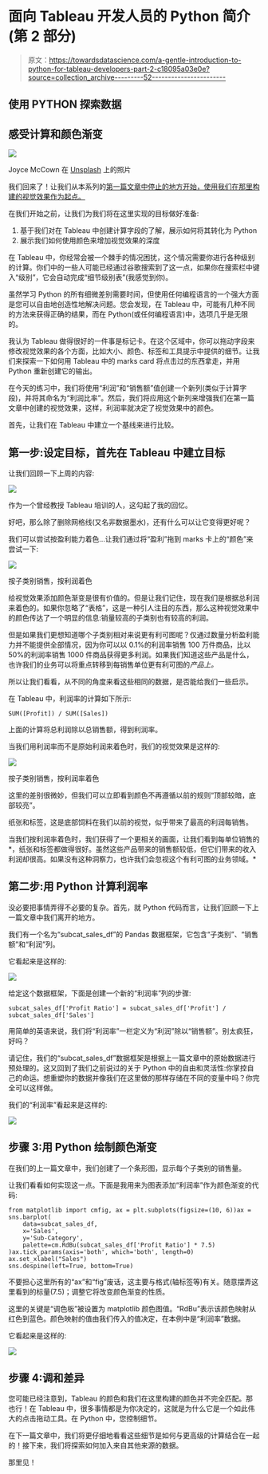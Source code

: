 # 面向 Tableau 开发人员的 Python 简介(第 2 部分)

> 原文：<https://towardsdatascience.com/a-gentle-introduction-to-python-for-tableau-developers-part-2-c18095a03e0e?source=collection_archive---------52----------------------->

## 使用 PYTHON 探索数据

## 感受计算和颜色渐变

![](img/c18695173b7a3d8ff4393c92749055f6.png)

Joyce McCown 在 [Unsplash](https://unsplash.com?utm_source=medium&utm_medium=referral) 上的照片

我们回来了！让我们从本系列的[第一篇文章中停止的地方开始，使用我们在那里构建的视觉效果作为起点。](/a-gentle-introduction-to-python-for-tableau-developers-part-1-862b9bdd1c85)

在我们开始之前，让我们为我们将在这里实现的目标做好准备:

1.  基于我们对在 Tableau 中创建计算字段的了解，展示如何将其转化为 Python
2.  展示我们如何使用颜色来增加视觉效果的深度

在 Tableau 中，你经常会被一个棘手的情况困扰，这个情况需要你进行各种级别的计算。你们中的一些人可能已经通过谷歌搜索到了这一点，如果你在搜索栏中键入“级别”，它会自动完成“细节级别表”(我感觉到你)。

虽然学习 Python 的所有细微差别需要时间，但使用任何编程语言的一个强大方面是您可以自由地创造性地解决问题。您会发现，在 Tableau 中，可能有几种不同的方法来获得正确的结果，而在 Python(或任何编程语言)中，选项几乎是无限的。

我认为 Tableau 做得很好的一件事是标记卡。在这个区域中，你可以拖动字段来修改视觉效果的各个方面，比如大小、颜色、标签和工具提示中提供的细节。让我们来探索一下如何用 Tableau 中的 marks card 将点击过的东西拿走，并用 Python 重新创建它的输出。

在今天的练习中，我们将使用“利润”和“销售额”值创建一个新列(类似于计算字段)，并将其命名为“利润比率”。然后，我们将应用这个新列来增强我们在第一篇文章中创建的视觉效果，这样，利润率就决定了视觉效果中的颜色。

首先，让我们在 Tableau 中建立一个基线来进行比较。

## 第一步:设定目标，首先在 Tableau 中建立目标

让我们回顾一下上周的内容:

![](img/2c253a19fc50609982c223dc634fe108.png)

作为一个曾经教授 Tableau 培训的人，这勾起了我的回忆。

好吧，那么除了删除网格线(又名非数据墨水)，还有什么可以让它变得更好呢？

我们可以尝试按盈利能力着色…让我们通过将“盈利”拖到 marks 卡上的“颜色”来尝试一下:

![](img/bf9bd6e452dbb8349c1cdb09f534af72.png)

按子类别销售，按利润着色

给视觉效果添加颜色渐变是很有价值的。但是让我们记住，现在我们是根据总利润来着色的。如果你忽略了“表格”，这是一种引人注目的东西，那么这种视觉效果中的颜色传达了一个明显的信息:销量较高的子类别也有较高的利润。

但是如果我们更想知道哪个子类别相对来说更有利可图呢？仅通过数量分析盈利能力并不能提供全部情况，因为你可以以 0.1%的利润率销售 100 万件商品，比以 50%的利润率销售 1000 件商品获得更多利润。如果我们知道这些产品是什么，也许我们的业务可以将重点转移到每销售单位更有利可图的*产品上。*

所以让我们看看，从不同的角度来看这些相同的数据，是否能给我们一些启示。

在 Tableau 中，利润率的计算如下所示:

```
SUM([Profit]) / SUM([Sales])
```

上面的计算将总利润除以总销售额，得到利润率。

当我们用利润率而不是原始利润来着色时，我们的视觉效果是这样的:

![](img/36d7c6f0a21e3d91bd6b6a5fc740d017.png)

按子类别销售，按利润率着色

这里的差别很微妙，但我们可以立即看到颜色不再遵循以前的规则“顶部较暗，底部较亮”。

纸张和标签，这是底部饲料在我们以前的视觉，似乎带来了最高的利润每销售。

当我们按利润率着色时，我们获得了一个更相关的画面，让我们看到每单位销售的*，纸张和标签都做得很好。虽然这些产品带来的销售额较低，但它们带来的收入利润却很高。如果没有这种洞察力，也许我们会忽视这个有利可图的业务领域。*

## 第二步:用 Python 计算利润率

没必要把事情弄得不必要的复杂。首先，就 Python 代码而言，让我们回顾一下上一篇文章中我们离开的地方。

我们有一个名为“subcat_sales_df”的 Pandas 数据框架，它包含“子类别”、“销售额”和“利润”列。

它看起来是这样的:

![](img/eafab1da96d38d9149fb2b26b891fcf2.png)

给定这个数据框架，下面是创建一个新的“利润率”列的步骤:

```
subcat_sales_df['Profit Ratio'] = subcat_sales_df['Profit'] / subcat_sales_df['Sales']
```

用简单的英语来说，我们将“利润率”一栏定义为“利润”除以“销售额”。别太疯狂，好吗？

请记住，我们的“subcat_sales_df”数据框架是根据上一篇文章中的原始数据进行预处理的。这又回到了我们之前说过的关于 Python 中的自由和灵活性:你掌控自己的命运。想重塑你的数据并像我们在这里做的那样存储在不同的变量中吗？你完全可以这样做。

我们的“利润率”看起来是这样的:

![](img/175eb03bae8d0535b7b5f61834d669a8.png)

## 步骤 3:用 Python 绘制颜色渐变

在我们的上一篇文章中，我们创建了一个条形图，显示每个子类别的销售量。

让我们看看如何实现这一点。下面是我用来为图表添加“利润率”作为颜色渐变的代码:

```
from matplotlib import cmfig, ax = plt.subplots(figsize=(10, 6))ax = sns.barplot(
    data=subcat_sales_df,
    x='Sales',
    y='Sub-Category',
    palette=cm.RdBu(subcat_sales_df['Profit Ratio'] * 7.5)
)ax.tick_params(axis='both', which='both', length=0)
ax.set_xlabel("Sales")
sns.despine(left=True, bottom=True)
```

不要担心这里所有的“ax”和“fig”废话，这主要与格式(轴标签等)有关。随意摆弄这里看到的标量(7.5)；调整它将改变颜色渐变的性质。

这里的关键是“调色板”被设置为 matplotlib 颜色图值。“RdBu”表示该颜色映射从红色到蓝色。颜色映射的值由我们传入的值决定，在本例中是“利润率”数据。

它看起来是这样的:

![](img/76a47361c1381b972096e459cc97b7fb.png)

## 步骤 4:调和差异

您可能已经注意到，Tableau 的颜色和我们在这里构建的颜色并不完全匹配。那也行！在 Tableau 中，很多事情都是为你决定的，这就是为什么它是一个如此伟大的点击拖动工具。在 Python 中，您控制细节。

在下一篇文章中，我们将更仔细地看看这些细节是如何与更高级的计算结合在一起的！接下来，我们将探索如何加入来自其他来源的数据。

那里见！